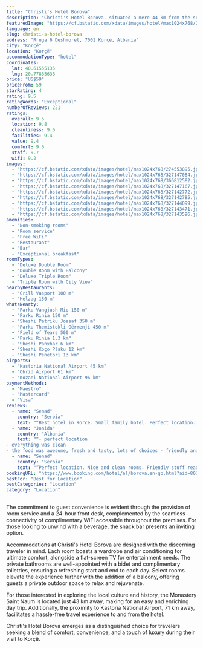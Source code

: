 ```yaml
---
title: "Christi's Hotel Borova"
description: "Christi's Hotel Borova, situated a mere 44 km from the serene Ohrid Lake Springs, stands as a beacon of comfort and luxury in Korçë, offering guests a 4-star experience that goes beyond the ordinary."
featuredImage: "https://cf.bstatic.com/xdata/images/hotel/max1024x768/274553895.jpg?k=a42070db63e4d7941e4141ff93db673f8968b7a960b6e9479edc2190699ac612&o=&hp=1"
language: en
slug: christi-s-hotel-borova
address: "Rruga 6 Deshmoret, 7001 Korçë, Albania"
city: "Korçë"
location: "Korçë"
accommodationType: "hotel"
coordinates:
  lat: 40.61555135
  lng: 20.77885638
price: "US$59"
priceFrom: 59
starRating: 4
rating: 9.5
ratingWords: "Exceptional"
numberOfReviews: 221
ratings:
  overall: 9.5
  location: 9.8
  cleanliness: 9.6
  facilities: 9.4
  value: 9.4
  comfort: 9.6
  staff: 9.7
  wifi: 9.2
images:
  - "https://cf.bstatic.com/xdata/images/hotel/max1024x768/274553895.jpg?k=a42070db63e4d7941e4141ff93db673f8968b7a960b6e9479edc2190699ac612&o=&hp=1"
  - "https://cf.bstatic.com/xdata/images/hotel/max1024x768/327147084.jpg?k=3519998e06a3ba88b0610477dede1156d603d803a4195396abf56293e3de905e&o=&hp=1"
  - "https://cf.bstatic.com/xdata/images/hotel/max1024x768/366812582.jpg?k=9f0ab4edeca827a1223ba9f6707ea643e42d40062c93110d18bc7d0e0a9c3adb&o=&hp=1"
  - "https://cf.bstatic.com/xdata/images/hotel/max1024x768/327147167.jpg?k=434d6a6b67220dc796318c264e062338e6a5cb69ea274d1e30f4234ea3525f5a&o=&hp=1"
  - "https://cf.bstatic.com/xdata/images/hotel/max1024x768/327142772.jpg?k=d7fa3164a5d88ad9ccb264fb9daa858a74fd675e9fbeb67c29b300aa45eb920c&o=&hp=1"
  - "https://cf.bstatic.com/xdata/images/hotel/max1024x768/327142785.jpg?k=587edd592f49acd665957490cae7450fe24a7e3e7c3824f4ddc23fa233a57db1&o=&hp=1"
  - "https://cf.bstatic.com/xdata/images/hotel/max1024x768/327144099.jpg?k=c741f44d843a30b18d1976e31b10369dd635ae6c197fb08ccb23754acee51f01&o=&hp=1"
  - "https://cf.bstatic.com/xdata/images/hotel/max1024x768/327143471.jpg?k=8f3ef1e69424887124e6e0c34a0822794675432901c9faaf774322cb435e5c31&o=&hp=1"
  - "https://cf.bstatic.com/xdata/images/hotel/max1024x768/327143596.jpg?k=e3cc03b19087338b3c5a2ac6e7cf983421d56f952c019fb12322ebe0e9d3a657&o=&hp=1"
amenities:
  - "Non-smoking rooms"
  - "Room service"
  - "Free WiFi"
  - "Restaurant"
  - "Bar"
  - "Exceptional breakfast"
roomTypes:
  - "Deluxe Double Room"
  - "Double Room with Balcony"
  - "Deluxe Triple Room"
  - "Triple Room with City View"
nearbyRestaurants:
  - "Grill Vasport 100 m"
  - "Helzag 150 m"
whatsNearby:
  - "Parku Vangjush Mio 150 m"
  - "Parku Rinia 150 m"
  - "Sheshi Patriku Joasaf 350 m"
  - "Parku Themistokli Gërmenji 450 m"
  - "Field of Tears 500 m"
  - "Parku Rinia 1.3 km"
  - "Sheshi Panxhar 6 km"
  - "Sheshi Koço Plaku 12 km"
  - "Sheshi Penetori 13 km"
airports:
  - "Kastoria National Airport 45 km"
  - "Ohrid Airport 61 km"
  - "Kozani National Airport 96 km"
paymentMethods:
  - "Maestro"
  - "Mastercard"
  - "Visa"
reviews:
  - name: "Senad"
    country: "Serbia"
    text: "“Best hotel in Korce. Small family hotel. Perfect location. Good internet. Room with balcony. Friendly stuff..”"
  - name: "Jonida"
    country: "Albania"
    text: "“- perfect location
- everything was clean
- the food was awesome, fresh and tasty, lots of choices - friendly and helpful staff :)”"
  - name: "Senad"
    country: "Serbia"
    text: "“Perfect location. Nice and clean rooms. Friendly stuff ready to help, give info and support you.”"
bookingURL: "https://www.booking.com/hotel/al/borova.en-gb.html?aid=8035640"
bestFor: "Best for Location"
bestCategories: "Location"
category: "Location"
---
```


The commitment to guest convenience is evident through the provision of room service and a 24-hour front desk, complemented by the seamless connectivity of complimentary WiFi accessible throughout the premises. For those looking to unwind with a beverage, the snack bar presents an inviting option.

Accommodations at Christi's Hotel Borova are designed with the discerning traveler in mind. Each room boasts a wardrobe and air conditioning for ultimate comfort, alongside a flat-screen TV for entertainment needs. The private bathrooms are well-appointed with a bidet and complimentary toiletries, ensuring a refreshing start and end to each day. Select rooms elevate the experience further with the addition of a balcony, offering guests a private outdoor space to relax and rejuvenate.

For those interested in exploring the local culture and history, the Monastery Saint Naum is located just 43 km away, making for an easy and enriching day trip. Additionally, the proximity to Kastoria National Airport, 71 km away, facilitates a hassle-free travel experience to and from the hotel.

Christi's Hotel Borova emerges as a distinguished choice for travelers seeking a blend of comfort, convenience, and a touch of luxury during their visit to Korçë.